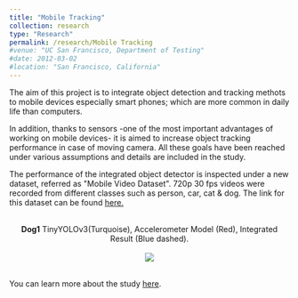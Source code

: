 ```yaml
---
title: "Mobile Tracking"
collection: research
type: "Research"
permalink: /research/Mobile Tracking
#venue: "UC San Francisco, Department of Testing"
#date: 2012-03-02
#location: "San Francisco, California"
---
```


The aim of this project is to integrate object detection and tracking methots to mobile devices especially smart phones; which are more common in daily life than computers. 

In addition, thanks to sensors -one of the most important advantages of working on mobile devices- it is aimed to increase object tracking 
performance in case of moving camera. All these goals have been reached under various assumptions and details are included in the study.

The performance of the integrated object detector is inspected under a new dataset, referred as "Mobile Video Dataset". 720p 30 fps videos 
were recorded from different classes such as person, car, cat & dog. The link for this dataset can be found [here.](https://www.youtube.com/playlist?list=PLgOtgHJGJuaJt6EPJt9RX4-amDhORjVEm)

<p align="center">
 <br>
   <strong>Dog1</strong>
 TinyYOLOv3(Turquoise), Accelerometer Model (Red), Integrated Result (Blue dashed).
 <br/>
 <br/>
  <img src="dog1.gif">
 <br/>
 <br/>
</p>




You can learn more about the study [here](https://github.com/msprITU/MobileTracking). 

